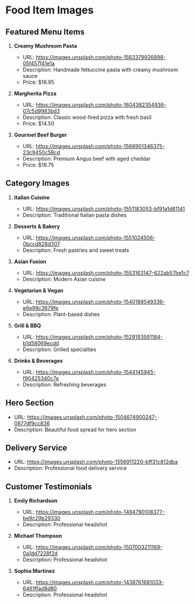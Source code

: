 # Food Item Images

## Featured Menu Items

1. **Creamy Mushroom Pasta**
   - URL: https://images.unsplash.com/photo-1563379926898-05f457f41e1a
   - Description: Handmade fettuccine pasta with creamy mushroom sauce
   - Price: $16.95

2. **Margherita Pizza**
   - URL: https://images.unsplash.com/photo-1604382354936-07c5d9983bd3
   - Description: Classic wood-fired pizza with fresh basil
   - Price: $14.50

3. **Gourmet Beef Burger**
   - URL: https://images.unsplash.com/photo-1568901346375-23c9450c58cd
   - Description: Premium Angus beef with aged cheddar
   - Price: $18.75

## Category Images

1. **Italian Cuisine**
   - URL: https://images.unsplash.com/photo-1551183053-bf91a1d81141
   - Description: Traditional Italian pasta dishes

2. **Desserts & Bakery**
   - URL: https://images.unsplash.com/photo-1551024506-0bccd828d307
   - Description: Fresh pastries and sweet treats

3. **Asian Fusion**
   - URL: https://images.unsplash.com/photo-1553163147-622ab57be1c7
   - Description: Modern Asian cuisine

4. **Vegetarian & Vegan**
   - URL: https://images.unsplash.com/photo-1540189549336-e6e99c3679fe
   - Description: Plant-based dishes

5. **Grill & BBQ**
   - URL: https://images.unsplash.com/photo-1529193591184-b1d58069ecdd
   - Description: Grilled specialties

6. **Drinks & Beverages**
   - URL: https://images.unsplash.com/photo-1544145945-f90425340c7e
   - Description: Refreshing beverages

## Hero Section
- URL: https://images.unsplash.com/photo-1504674900247-0877df9cc836
- Description: Beautiful food spread for hero section

## Delivery Service
- URL: https://images.unsplash.com/photo-1556911220-bff31c812dba
- Description: Professional food delivery service

## Customer Testimonials
1. **Emily Richardson**
   - URL: https://images.unsplash.com/photo-1494790108377-be9c29b29330
   - Description: Professional headshot

2. **Michael Thompson**
   - URL: https://images.unsplash.com/photo-1507003211169-0a1dd7228f2d
   - Description: Professional headshot

3. **Sophia Martinez**
   - URL: https://images.unsplash.com/photo-1438761681033-6461ffad8d80
   - Description: Professional headshot 